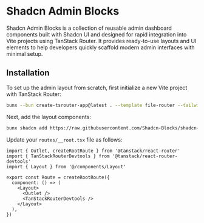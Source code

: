 # Shadcn Admin Blocks

Shadcn Admin Blocks is a collection of reusable admin dashboard components built with Shadcn UI and designed for rapid integration into Vite projects using TanStack Router. It provides ready-to-use layouts and UI elements to help developers quickly scaffold modern admin interfaces with minimal setup.

## Installation

To set up the admin layout from scratch, first initialize a new Vite project with TanStack Router:

```bash
bunx --bun create-tsrouter-app@latest . --template file-router --tailwind --add-ons shadcn
```

Next, add the layout components:

```bash
bunx shadcn add https://raw.githubusercontent.com/Shadcn-Blocks/shadcn-admin-blocks/refs/heads/main/public/r/Layout.json
```

Update your `routes/__root.tsx` file as follows:

```tsx
import { Outlet, createRootRoute } from '@tanstack/react-router'
import { TanStackRouterDevtools } from '@tanstack/react-router-devtools'
import { Layout } from '@/components/Layout'

export const Route = createRootRoute({
  component: () => (
    <Layout>
      <Outlet />
      <TanStackRouterDevtools />
    </Layout>
  ),
})
```
